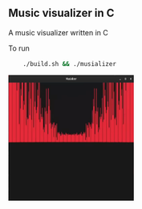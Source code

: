 ## Music visualizer in C
A music visualizer written in C

To run
```bash
    ./build.sh && ./musializer
```

<img src="https://github.com/petrostrak/musializer/blob/main/musializer.png" width="250" height="250" />